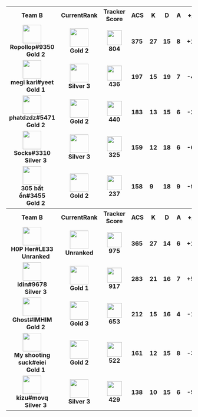 <table>
  <tr>
    <th align="center">Team B</th>
    <th>CurrentRank
    </th><th>Tracker Score</th><th title="Average Combat Score">ACS</th>
    <th title="Kills">K</th>
    <th title="Deaths">D</th>
    <th title="Assists">A</th>
    <th title="Kill Difference">+/-</th>
    <th title="Kill/Death Ratio">K/D</th>
    <th title="Average Damage Delta per Second">DDÎ”</th>
    <th>ADR</th>
    <th>HS%</th>
    <th>KAST</th>
    <th>FK</th>
    <th>FD</th>
    <th>MK</th>
  </tr><tr>
      <td align="center">
        <img src="https://titles.trackercdn.com/valorant-api/agents/601dbbe7-43ce-be57-2a40-4abd24953621/displayicon.png" width="50">
        <br>
        <b>
          Ropollop#9350
        </b><br>
          <img src="https://trackercdn.com/cdn/tracker.gg/valorant/icons/tiersv2/13.png" width="15">
          <b>
            Gold 2
          </b></td>
      <td align="center">
        <img src="https://trackercdn.com/cdn/tracker.gg/valorant/icons/tiersv2/13.png" width="50">
        <br>
        <b>Gold 2</b>
      </td><td align="center">
          <img src="https://trackercdn.com/cdn/tracker.gg/img/tracker-score/trn-rating-a.svg" width="40">
          <br>
          <b>804</b>
        </td><td>
        <b>375</b>
      </td>
      <td>
        <b>27</b>
      </td>
      <td>
        <b>15</b>
      </td>
      <td>
        <b>8</b>
      </td>
      <td>
        <b>+12
        </b>
      </td>
      <td>
        <b>1.8</b>
      </td>
      <td>
        <b>95</b>
      </td>
      <td>
        <b>232.1</b>
      </td>
      <td>
        <b>31.0%</b>
      </td>
      <td>
        <b>76.0%</b>
      </td>
      <td>
        <b>3</b>
      </td>
      <td>
        <b>2</b>
      </td>
      <td>
        <b>3</b>
      </td>
    </tr><tr>
      <td align="center">
        <img src="https://titles.trackercdn.com/valorant-api/agents/8e253930-4c05-31dd-1b6c-968525494517/displayicon.png" width="50">
        <br>
        <b>
          megi kari#yeet
        </b><br>
          <img src="https://trackercdn.com/cdn/tracker.gg/valorant/icons/tiersv2/12.png" width="15">
          <b>
            Gold 1
          </b></td>
      <td align="center">
        <img src="https://trackercdn.com/cdn/tracker.gg/valorant/icons/tiersv2/11.png" width="50">
        <br>
        <b>Silver 3</b>
      </td><td align="center">
          <img src="https://trackercdn.com/cdn/tracker.gg/img/tracker-score/trn-rating-c.svg" width="40">
          <br>
          <b>436</b>
        </td><td>
        <b>197</b>
      </td>
      <td>
        <b>15</b>
      </td>
      <td>
        <b>19</b>
      </td>
      <td>
        <b>7</b>
      </td>
      <td>
        <b>-4
        </b>
      </td>
      <td>
        <b>0.8</b>
      </td>
      <td>
        <b>-54</b>
      </td>
      <td>
        <b>131.6</b>
      </td>
      <td>
        <b>25.6%</b>
      </td>
      <td>
        <b>76.0%</b>
      </td>
      <td>
        <b>0</b>
      </td>
      <td>
        <b>2</b>
      </td>
      <td>
        <b>1</b>
      </td>
    </tr><tr>
      <td align="center">
        <img src="https://titles.trackercdn.com/valorant-api/agents/117ed9e3-49f3-6512-3ccf-0cada7e3823b/displayicon.png" width="50">
        <br>
        <b>
          phatdzdz#5471
        </b><br>
          <img src="https://trackercdn.com/cdn/tracker.gg/valorant/icons/tiersv2/13.png" width="15">
          <b>
            Gold 2
          </b></td>
      <td align="center">
        <img src="https://trackercdn.com/cdn/tracker.gg/valorant/icons/tiersv2/13.png" width="50">
        <br>
        <b>Gold 2</b>
      </td><td align="center">
          <img src="https://trackercdn.com/cdn/tracker.gg/img/tracker-score/trn-rating-c.svg" width="40">
          <br>
          <b>440</b>
        </td><td>
        <b>183</b>
      </td>
      <td>
        <b>13</b>
      </td>
      <td>
        <b>15</b>
      </td>
      <td>
        <b>6</b>
      </td>
      <td>
        <b>-2
        </b>
      </td>
      <td>
        <b>0.9</b>
      </td>
      <td>
        <b>-10</b>
      </td>
      <td>
        <b>126.7</b>
      </td>
      <td>
        <b>13.2%</b>
      </td>
      <td>
        <b>71.0%</b>
      </td>
      <td>
        <b>0</b>
      </td>
      <td>
        <b>3</b>
      </td>
      <td>
        <b>2</b>
      </td>
    </tr><tr>
      <td align="center">
        <img src="https://titles.trackercdn.com/valorant-api/agents/add6443a-41bd-e414-f6ad-e58d267f4e95/displayicon.png" width="50">
        <br>
        <b>
          Socks#3310
        </b><br>
          <img src="https://trackercdn.com/cdn/tracker.gg/valorant/icons/tiersv2/11.png" width="15">
          <b>
            Silver 3
          </b></td>
      <td align="center">
        <img src="https://trackercdn.com/cdn/tracker.gg/valorant/icons/tiersv2/11.png" width="50">
        <br>
        <b>Silver 3</b>
      </td><td align="center">
          <img src="https://trackercdn.com/cdn/tracker.gg/img/tracker-score/trn-rating-c.svg" width="40">
          <br>
          <b>325</b>
        </td><td>
        <b>159</b>
      </td>
      <td>
        <b>12</b>
      </td>
      <td>
        <b>18</b>
      </td>
      <td>
        <b>6</b>
      </td>
      <td>
        <b>-6
        </b>
      </td>
      <td>
        <b>0.7</b>
      </td>
      <td>
        <b>-47</b>
      </td>
      <td>
        <b>109.1</b>
      </td>
      <td>
        <b>19.0%</b>
      </td>
      <td>
        <b>71.0%</b>
      </td>
      <td>
        <b>1</b>
      </td>
      <td>
        <b>2</b>
      </td>
      <td>
        <b>0</b>
      </td>
    </tr><tr>
      <td align="center">
        <img src="https://titles.trackercdn.com/valorant-api/agents/0e38b510-41a8-5780-5e8f-568b2a4f2d6c/displayicon.png" width="50">
        <br>
        <b>
          305 bất ổn#3455
        </b><br>
          <img src="https://trackercdn.com/cdn/tracker.gg/valorant/icons/tiersv2/13.png" width="15">
          <b>
            Gold 2
          </b></td>
      <td align="center">
        <img src="https://trackercdn.com/cdn/tracker.gg/valorant/icons/tiersv2/13.png" width="50">
        <br>
        <b>Gold 2</b>
      </td><td align="center">
          <img src="https://trackercdn.com/cdn/tracker.gg/img/tracker-score/trn-rating-d.svg" width="40">
          <br>
          <b>237</b>
        </td><td>
        <b>158</b>
      </td>
      <td>
        <b>9</b>
      </td>
      <td>
        <b>18</b>
      </td>
      <td>
        <b>9</b>
      </td>
      <td>
        <b>-9
        </b>
      </td>
      <td>
        <b>0.5</b>
      </td>
      <td>
        <b>-55</b>
      </td>
      <td>
        <b>110.1</b>
      </td>
      <td>
        <b>16.7%</b>
      </td>
      <td>
        <b>62.0%</b>
      </td>
      <td>
        <b>3</b>
      </td>
      <td>
        <b>5</b>
      </td>
      <td>
        <b>0</b>
      </td>
    </tr><tr>
    <th align="center">Team B</th>
    <th>CurrentRank
    </th><th>Tracker Score</th><th title="Average Combat Score">ACS</th>
    <th title="Kills">K</th>
    <th title="Deaths">D</th>
    <th title="Assists">A</th>
    <th title="Kill Difference">+/-</th>
    <th title="Kill/Death Ratio">K/D</th>
    <th title="Average Damage Delta per Second">DDÎ”</th>
    <th>ADR</th>
    <th>HS%</th>
    <th>KAST</th>
    <th>FK</th>
    <th>FD</th>
    <th>MK</th>
  </tr><tr>
      <td align="center">
        <img src="https://titles.trackercdn.com/valorant-api/agents/add6443a-41bd-e414-f6ad-e58d267f4e95/displayicon.png" width="50">
        <br>
        <b>
          H0P Her#LE33
        </b><br>
          <img src="https://trackercdn.com/cdn/tracker.gg/valorant/icons/tiersv2/0.png" width="15">
          <b>
            Unranked
          </b></td>
      <td align="center">
        <img src="https://trackercdn.com/cdn/tracker.gg/valorant/icons/tiersv2/0.png" width="50">
        <br>
        <b>Unranked</b>
      </td><td align="center">
          <img src="https://trackercdn.com/cdn/tracker.gg/img/tracker-score/trn-rating-s.svg" width="40">
          <br>
          <b>975</b>
        </td><td>
        <b>365</b>
      </td>
      <td>
        <b>27</b>
      </td>
      <td>
        <b>14</b>
      </td>
      <td>
        <b>6</b>
      </td>
      <td>
        <b>+13
        </b>
      </td>
      <td>
        <b>1.9</b>
      </td>
      <td>
        <b>89</b>
      </td>
      <td>
        <b>221.0</b>
      </td>
      <td>
        <b>19.2%</b>
      </td>
      <td>
        <b>86.0%</b>
      </td>
      <td>
        <b>6</b>
      </td>
      <td>
        <b>0</b>
      </td>
      <td>
        <b>3</b>
      </td>
    </tr><tr>
      <td align="center">
        <img src="https://titles.trackercdn.com/valorant-api/agents/6f2a04ca-43e0-be17-7f36-b3908627744d/displayicon.png" width="50">
        <br>
        <b>
          idin#9678
        </b><br>
          <img src="https://trackercdn.com/cdn/tracker.gg/valorant/icons/tiersv2/11.png" width="15">
          <b>
            Silver 3
          </b></td>
      <td align="center">
        <img src="https://trackercdn.com/cdn/tracker.gg/valorant/icons/tiersv2/12.png" width="50">
        <br>
        <b>Gold 1</b>
      </td><td align="center">
          <img src="https://trackercdn.com/cdn/tracker.gg/img/tracker-score/trn-rating-s.svg" width="40">
          <br>
          <b>917</b>
        </td><td>
        <b>283</b>
      </td>
      <td>
        <b>21</b>
      </td>
      <td>
        <b>16</b>
      </td>
      <td>
        <b>7</b>
      </td>
      <td>
        <b>+5
        </b>
      </td>
      <td>
        <b>1.3</b>
      </td>
      <td>
        <b>59</b>
      </td>
      <td>
        <b>207.2</b>
      </td>
      <td>
        <b>20.7%</b>
      </td>
      <td>
        <b>86.0%</b>
      </td>
      <td>
        <b>2</b>
      </td>
      <td>
        <b>3</b>
      </td>
      <td>
        <b>3</b>
      </td>
    </tr><tr>
      <td align="center">
        <img src="https://titles.trackercdn.com/valorant-api/agents/f94c3b30-42be-e959-889c-5aa313dba261/displayicon.png" width="50">
        <br>
        <b>
          Ghost#IMHIM
        </b><br>
          <img src="https://trackercdn.com/cdn/tracker.gg/valorant/icons/tiersv2/13.png" width="15">
          <b>
            Gold 2
          </b></td>
      <td align="center">
        <img src="https://trackercdn.com/cdn/tracker.gg/valorant/icons/tiersv2/14.png" width="50">
        <br>
        <b>Gold 3</b>
      </td><td align="center">
          <img src="https://trackercdn.com/cdn/tracker.gg/img/tracker-score/trn-rating-a.svg" width="40">
          <br>
          <b>653</b>
        </td><td>
        <b>212</b>
      </td>
      <td>
        <b>15</b>
      </td>
      <td>
        <b>16</b>
      </td>
      <td>
        <b>4</b>
      </td>
      <td>
        <b>-1
        </b>
      </td>
      <td>
        <b>0.9</b>
      </td>
      <td>
        <b>-24</b>
      </td>
      <td>
        <b>141.6</b>
      </td>
      <td>
        <b>12.7%</b>
      </td>
      <td>
        <b>81.0%</b>
      </td>
      <td>
        <b>4</b>
      </td>
      <td>
        <b>2</b>
      </td>
      <td>
        <b>0</b>
      </td>
    </tr><tr>
      <td align="center">
        <img src="https://titles.trackercdn.com/valorant-api/agents/8e253930-4c05-31dd-1b6c-968525494517/displayicon.png" width="50">
        <br>
        <b>
          My shooting suck#eiei
        </b><br>
          <img src="https://trackercdn.com/cdn/tracker.gg/valorant/icons/tiersv2/12.png" width="15">
          <b>
            Gold 1
          </b></td>
      <td align="center">
        <img src="https://trackercdn.com/cdn/tracker.gg/valorant/icons/tiersv2/13.png" width="50">
        <br>
        <b>Gold 2</b>
      </td><td align="center">
          <img src="https://trackercdn.com/cdn/tracker.gg/img/tracker-score/trn-rating-b.svg" width="40">
          <br>
          <b>522</b>
        </td><td>
        <b>161</b>
      </td>
      <td>
        <b>12</b>
      </td>
      <td>
        <b>15</b>
      </td>
      <td>
        <b>8</b>
      </td>
      <td>
        <b>-3
        </b>
      </td>
      <td>
        <b>0.8</b>
      </td>
      <td>
        <b>-26</b>
      </td>
      <td>
        <b>109.1</b>
      </td>
      <td>
        <b>23.7%</b>
      </td>
      <td>
        <b>76.0%</b>
      </td>
      <td>
        <b>2</b>
      </td>
      <td>
        <b>2</b>
      </td>
      <td>
        <b>0</b>
      </td>
    </tr><tr>
      <td align="center">
        <img src="https://titles.trackercdn.com/valorant-api/agents/569fdd95-4d10-43ab-ca70-79becc718b46/displayicon.png" width="50">
        <br>
        <b>
          kizu#movq
        </b><br>
          <img src="https://trackercdn.com/cdn/tracker.gg/valorant/icons/tiersv2/11.png" width="15">
          <b>
            Silver 3
          </b></td>
      <td align="center">
        <img src="https://trackercdn.com/cdn/tracker.gg/valorant/icons/tiersv2/11.png" width="50">
        <br>
        <b>Silver 3</b>
      </td><td align="center">
          <img src="https://trackercdn.com/cdn/tracker.gg/img/tracker-score/trn-rating-c.svg" width="40">
          <br>
          <b>429</b>
        </td><td>
        <b>138</b>
      </td>
      <td>
        <b>10</b>
      </td>
      <td>
        <b>15</b>
      </td>
      <td>
        <b>6</b>
      </td>
      <td>
        <b>-5
        </b>
      </td>
      <td>
        <b>0.7</b>
      </td>
      <td>
        <b>-27</b>
      </td>
      <td>
        <b>101.7</b>
      </td>
      <td>
        <b>14.0%</b>
      </td>
      <td>
        <b>71.0%</b>
      </td>
      <td>
        <b>0</b>
      </td>
      <td>
        <b>0</b>
      </td>
      <td>
        <b>0</b>
      </td>
    </tr></table>
